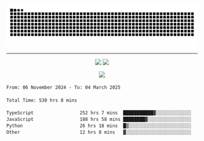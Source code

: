 <div align="center">
  <picture>
      <source
    media="(prefers-color-scheme: dark)"
      srcset="https://raw.githubusercontent.com/platane/snk/output/github-contribution-grid-snake-dark.svg"
      />
    <source
      media="(prefers-color-scheme: light)"
      srcset="https://raw.githubusercontent.com/xct007/xct007/output/github-contribution-grid-snake.svg"
      />
    <img
      alt="Snake"
      src="https://raw.githubusercontent.com/xct007/xct007/output/github-contribution-grid-snake.svg"
      />
  </picture>

</div>

___
<p align="center">
  <img src="https://readme-stats-blush-eta.vercel.app/api/top-langs/?username=xct007&layout=compact" />
  <img src="https://readme-stats-blush-eta.vercel.app/api?username=xct007&show_icons=true&theme=transparent&hide_title=true&include_all_commits=true" />
</p>

<p align="center">
  <img src="https://github-profile-trophy.vercel.app/?username=xct007&no-bg=true&rank=S,SS,SSS,A,AA,AAA,UNKNOWN,SECRET&row=3&title=-Followers,-Stars&margin-w=15&margin-h=15&column=2" />
</p>
<!--START_SECTION:waka-->

```txt
From: 06 November 2024 - To: 04 March 2025

Total Time: 530 hrs 8 mins

TypeScript                 252 hrs 7 mins  ███████████▓░░░░░░░░░░░░░   46.49 %
JavaScript                 188 hrs 58 mins ████████▓░░░░░░░░░░░░░░░░   34.85 %
Python                     26 hrs 18 mins  █▒░░░░░░░░░░░░░░░░░░░░░░░   04.85 %
Other                      12 hrs 8 mins   ▓░░░░░░░░░░░░░░░░░░░░░░░░   02.24 %
```

<!--END_SECTION:waka-->
